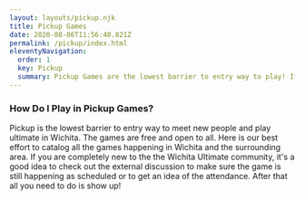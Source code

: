 ```yaml
---
layout: layouts/pickup.njk
title: Pickup Games
date: 2020-08-06T11:56:40.821Z
permalink: /pickup/index.html
eleventyNavigation:
  order: 1
  key: Pickup
  summary: Pickup Games are the lowest barrier to entry way to play! If you aren't sure if you want to commit to a league or other event, pickups game are a great place to meet ultimate players in the community and learn the basics. 
---
```

### How Do I Play in Pickup Games?

Pickup is the lowest barrier to entry way to meet new people and play ultimate in Wichita. The games are free and open to all. Here is our best effort to catalog all the games happening in Wichita and the surrounding area. If you are completely new to the the Wichita Ultimate community, it's a good idea to check out the external discussion to make sure the game is still happening as scheduled or to get an idea of the attendance. After that all you need to do is show up!